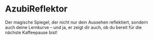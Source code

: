 # AzubiReflektor
Der magische Spiegel, der nicht nur dein Aussehen reflektiert, sondern auch deine Lernkurve – und ja, er zeigt dir auch, ob du bereit für die nächste Kaffeepause bist!